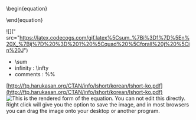 \begin{equation}  

\end{equation}


![](" src="https://latex.codecogs.com/gif.latex%5Csum_%7Bi%3D1%7D%5En%20X_%7Bij%7D%20%3D%201%20%5Cquad%20%5Cforall%20j%20%5Cin%20J")

* \sum 
* infinity : \infty 
* comments : %% 


[http://ftp.harukasan.org/CTAN/info/lshort/korean/lshort-ko.pdf](http://ftp.harukasan.org/CTAN/info/lshort/korean/lshort-ko.pdf)
<img id="equationview" name="equationview" title="This is the rendered form of the equation. You can not edit this directly. Right click will give you the option to save the image, and in most browsers you can drag the image onto your desktop or another program." src="https://latex.codecogs.com/gif.latex?%5Csum_%7Bi%3D1%7D%5En%20X_%7Bij%7D%20%3D%201%20%5Cquad%20%5Cforall%20j%20%5Cin%20J">
